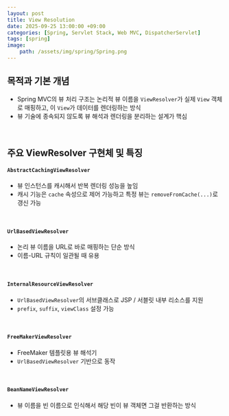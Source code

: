 ```yaml
---
layout: post
title: View Resolution
date: 2025-09-25 13:00:00 +09:00
categories: [Spring, Servlet Stack, Web MVC, DispatcherServlet]
tags: [spring]
image:
    path: /assets/img/spring/Spring.png
---
```


## 목적과 기본 개념

- Spring MVC의 뷰 처리 구조는 논리적 뷰 이름을 `ViewResolver`가 실제 `View` 객체로 매핑하고, 이 `View`가 데이터를 렌더링하는 방식
- 뷰 기술에 종속되지 않도록 뷰 해석과 렌더링을 분리하는 설계가 핵심

<br>

## 주요 ViewResolver 구현체 및 특징

#### `AbstractCachingViewResolver`

- 뷰 인스턴스를 캐시해서 반복 렌더링 성능을 높임
- 캐시 기능은 `cache` 속성으로 제어 가능하고 특정 뷰는 `removeFromCache(...)`로 갱신 가능

<br>

#### `UrlBasedViewResolver`

- 논리 뷰 이름을 URL로 바로 매핑하는 단순 방식
- 이름-URL 규칙이 일관될 때 유용

<br>

#### `InternalResourceViewResolver`

- `UrlBasedViewResolver`의 서브클래스로 JSP / 서블릿 내부 리소스를 지원
- `prefix`, `suffix`, `viewClass` 설정 가능

<br>

#### `FreeMakerViewResolver`

- FreeMaker 템플릿용 뷰 해석기
- `UrlBasedViewResolver` 기반으로 동작

<br>

#### `BeanNameViewResolver`

- 뷰 이름을 빈 이름으로 인식해서 해당 빈이 뷰 객체면 그걸 반환하는 방식 


<br>